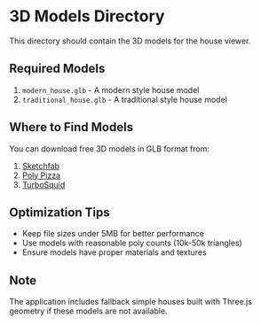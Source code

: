 # 3D Models Directory

This directory should contain the 3D models for the house viewer.

## Required Models

1. `modern_house.glb` - A modern style house model
2. `traditional_house.glb` - A traditional style house model

## Where to Find Models

You can download free 3D models in GLB format from:

1. [Sketchfab](https://sketchfab.com/3d-models?features=downloadable&q=house)
2. [Poly Pizza](https://poly.pizza/category/buildings)
3. [TurboSquid](https://www.turbosquid.com/Search/3D-Models/free/house)

## Optimization Tips

- Keep file sizes under 5MB for better performance
- Use models with reasonable poly counts (10k-50k triangles)
- Ensure models have proper materials and textures

## Note

The application includes fallback simple houses built with Three.js geometry if these models are not available.